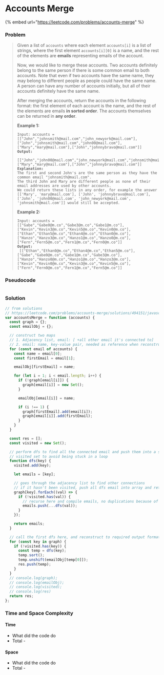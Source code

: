 # Accounts Merge

{% embed url="https://leetcode.com/problems/accounts-merge" %}

### Problem

> Given a list of `accounts` where each element `accounts[i]` is a list of strings, where the first element `accounts[i][0]` is a name, and the rest of the elements are **emails** representing emails of the account.
>
> Now, we would like to merge these accounts. Two accounts definitely belong to the same person if there is some common email to both accounts. Note that even if two accounts have the same name, they may belong to different people as people could have the same name. A person can have any number of accounts initially, but all of their accounts definitely have the same name.
>
> After merging the accounts, return the accounts in the following format: the first element of each account is the name, and the rest of the elements are emails **in sorted order**. The accounts themselves can be returned in **any order**.
>
> &#x20;
>
> **Example 1:**
>
> <pre data-overflow="wrap"><code>Input: accounts = [["John","johnsmith@mail.com","john_newyork@mail.com"],["John","johnsmith@mail.com","john00@mail.com"],["Mary","mary@mail.com"],["John","johnnybravo@mail.com"]]
> <strong>Output:
> </strong> [["John","john00@mail.com","john_newyork@mail.com","johnsmith@mail.com"],["Mary","mary@mail.com"],["John","johnnybravo@mail.com"]]
> <strong>Explanation:
> </strong>The first and second John's are the same person as they have the common email "johnsmith@mail.com".
> The third John and Mary are different people as none of their email addresses are used by other accounts.
> We could return these lists in any order, for example the answer [['Mary', 'mary@mail.com'], ['John', 'johnnybravo@mail.com'], 
> ['John', 'john00@mail.com', 'john_newyork@mail.com', 'johnsmith@mail.com']] would still be accepted.</code></pre>
>
> **Example 2:**
>
> <pre data-overflow="wrap"><code>Input: accounts = [["Gabe","Gabe0@m.co","Gabe3@m.co","Gabe1@m.co"],["Kevin","Kevin3@m.co","Kevin5@m.co","Kevin0@m.co"],["Ethan","Ethan5@m.co","Ethan4@m.co","Ethan0@m.co"],["Hanzo","Hanzo3@m.co","Hanzo1@m.co","Hanzo0@m.co"],["Fern","Fern5@m.co","Fern1@m.co","Fern0@m.co"]]
> <strong>Output:
> </strong> [["Ethan","Ethan0@m.co","Ethan4@m.co","Ethan5@m.co"],["Gabe","Gabe0@m.co","Gabe1@m.co","Gabe3@m.co"],["Hanzo","Hanzo0@m.co","Hanzo1@m.co","Hanzo3@m.co"],["Kevin","Kevin0@m.co","Kevin3@m.co","Kevin5@m.co"],["Fern","Fern0@m.co","Fern1@m.co","Fern5@m.co"]]</code></pre>

### Pseudocode

```
```

### Solution

```javascript
// from solutions
// https://leetcode.com/problems/accounts-merge/solutions/494151/javascript-solution-dfs/
var accountsMerge = function (accounts) {
  const graph = {};
  const emailObj = {};

  // construct two maps
  // 1. Adjacency list, email: [ +all other email it's connected to]
  // 2. email: name, key-value pair, needed as reference when reconstructing the output array
  for (const email of accounts) {
    const name = email[0];
    const firstEmail = email[1];

    emailObj[firstEmail] = name;

    for (let i = 1; i < email.length; i++) {
      if (!graph[email[i]]) {
        graph[email[i]] = new Set();
      }

      emailObj[email[i]] = name;

      if (i !== 1) {
        graph[firstEmail].add(email[i]);
        graph[email[i]].add(firstEmail);
      }
    }
  }

  const res = [];
  const visited = new Set();

  // perform dfs to find all the connected email and push them into a single array
  // visited set to avoid being stuck in a loop
  function dfs(key) {
    visited.add(key);

    let emails = [key];

    // goes through the adjacency list to find other connections
    // if it hasn't been visited, push all dfs email into array and return it
    graph[key].forEach((val) => {
      if (!visited.has(val)) {
        // recurse here and compile emails, no duplications because of visited check
        emails.push(...dfs(val));
      }
    });

    return emails;
  }

  // call the first dfs here, and reconstruct to required output format
  for (const key in graph) {
    if (!visited.has(key)) {
      const temp = dfs(key);
      temp.sort();
      temp.unshift(emailObj[temp[0]]);
      res.push(temp);
    }
  }
  // console.log(graph);
  // console.log(emailObj);
  // console.log(visited);
  // console.log(res)
  return res;
};

```

### Time and Space Complexity

#### Time

* What did the code do
* Total -

#### Space

* What did the code do
* Total -
